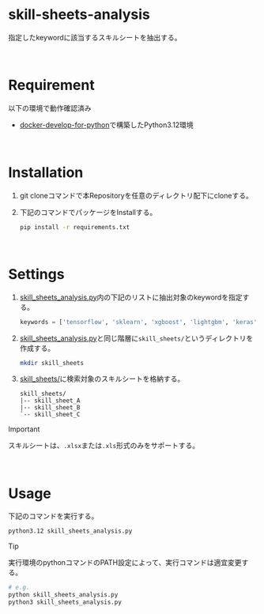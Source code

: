 # skill-sheets-analysis
指定したkeywordに該当するスキルシートを抽出する。

<br>

# Requirement
以下の環境で動作確認済み<br>
- [docker-develop-for-python](https://github.com/NaoyaOgura0828/docker-develop-for-python)で構築したPython3.12環境

<br>

# Installation
1. git cloneコマンドで本Repositoryを任意のディレクトリ配下にcloneする。
2. 下記のコマンドでパッケージをInstallする。

    ```bash
    pip install -r requirements.txt
    ```

<br>

# Settings


1. [skill_sheets_analysis.py](./skill_sheets_analysis.py)内の下記のリストに抽出対象のkeywordを指定する。

    ```python
    keywords = ['tensorflow', 'sklearn', 'xgboost', 'lightgbm', 'keras', 'mxnet', 'nltk', 'spacy', 'transformers', 'pandas', 'numpy', 'matplotlib', 'seaborn', 'pyplot', 'pytorch']
    ```

2. [skill_sheets_analysis.py](./skill_sheets_analysis.py)と同じ階層に`skill_sheets/`というディレクトリを作成する。

    ```bash
    mkdir skill_sheets
    ```

3. [skill_sheets/](./skill_sheets/)に検索対象のスキルシートを格納する。

    ```
    skill_sheets/
    |-- skill_sheet_A
    |-- skill_sheet_B
    `-- skill_sheet_C
    ```

> [!IMPORTANT]
> スキルシートは、`.xlsx`または`.xls`形式のみをサポートする。

<br>

# Usage
下記のコマンドを実行する。

```bash
python3.12 skill_sheets_analysis.py
```

> [!TIP]
> 実行環境のpythonコマンドのPATH設定によって、実行コマンドは適宜変更する。
> ```bash
> # e.g.
> python skill_sheets_analysis.py
> python3 skill_sheets_analysis.py
> ```

<br>
